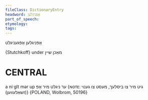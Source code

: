 ```yaml
---
fileClass: DictionaryEntry
headword: אָפּניגלען
part_of_speech: 
etymology: 
tags: 
---
```

אָפּניגלען
אָפּגעניגלט

{Stutchkoff}
under מאַכן שיין

CENTRAL
========

a niˑglt mər up ער ניגלט מיר אָפּ {ɴᴏᴛᴇ: גיט מיר צו ביסלעך, מעסט צו גענוי (זשאַלעווען)} {POLAND, Wolbrom, 50196}
